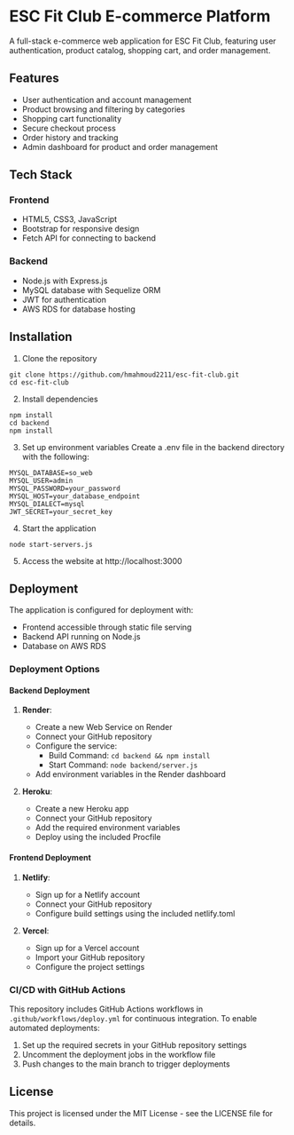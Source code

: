 # ESC Fit Club E-commerce Platform

A full-stack e-commerce web application for ESC Fit Club, featuring user authentication, product catalog, shopping cart, and order management.

## Features

- User authentication and account management
- Product browsing and filtering by categories
- Shopping cart functionality
- Secure checkout process
- Order history and tracking
- Admin dashboard for product and order management

## Tech Stack

### Frontend
- HTML5, CSS3, JavaScript
- Bootstrap for responsive design
- Fetch API for connecting to backend

### Backend
- Node.js with Express.js
- MySQL database with Sequelize ORM
- JWT for authentication
- AWS RDS for database hosting

## Installation

1. Clone the repository
```
git clone https://github.com/hmahmoud2211/esc-fit-club.git
cd esc-fit-club
```

2. Install dependencies
```
npm install
cd backend
npm install
```

3. Set up environment variables
Create a .env file in the backend directory with the following:
```
MYSQL_DATABASE=so_web
MYSQL_USER=admin
MYSQL_PASSWORD=your_password
MYSQL_HOST=your_database_endpoint
MYSQL_DIALECT=mysql
JWT_SECRET=your_secret_key
```

4. Start the application
```
node start-servers.js
```

5. Access the website at http://localhost:3000

## Deployment

The application is configured for deployment with:
- Frontend accessible through static file serving
- Backend API running on Node.js
- Database on AWS RDS

### Deployment Options

#### Backend Deployment
1. **Render**:
   - Create a new Web Service on Render
   - Connect your GitHub repository
   - Configure the service:
     - Build Command: `cd backend && npm install`
     - Start Command: `node backend/server.js`
   - Add environment variables in the Render dashboard

2. **Heroku**:
   - Create a new Heroku app
   - Connect your GitHub repository
   - Add the required environment variables
   - Deploy using the included Procfile

#### Frontend Deployment
1. **Netlify**:
   - Sign up for a Netlify account
   - Connect your GitHub repository
   - Configure build settings using the included netlify.toml

2. **Vercel**:
   - Sign up for a Vercel account
   - Import your GitHub repository
   - Configure the project settings

### CI/CD with GitHub Actions
This repository includes GitHub Actions workflows in `.github/workflows/deploy.yml` for continuous integration. To enable automated deployments:

1. Set up the required secrets in your GitHub repository settings
2. Uncomment the deployment jobs in the workflow file
3. Push changes to the main branch to trigger deployments

## License

This project is licensed under the MIT License - see the LICENSE file for details. 